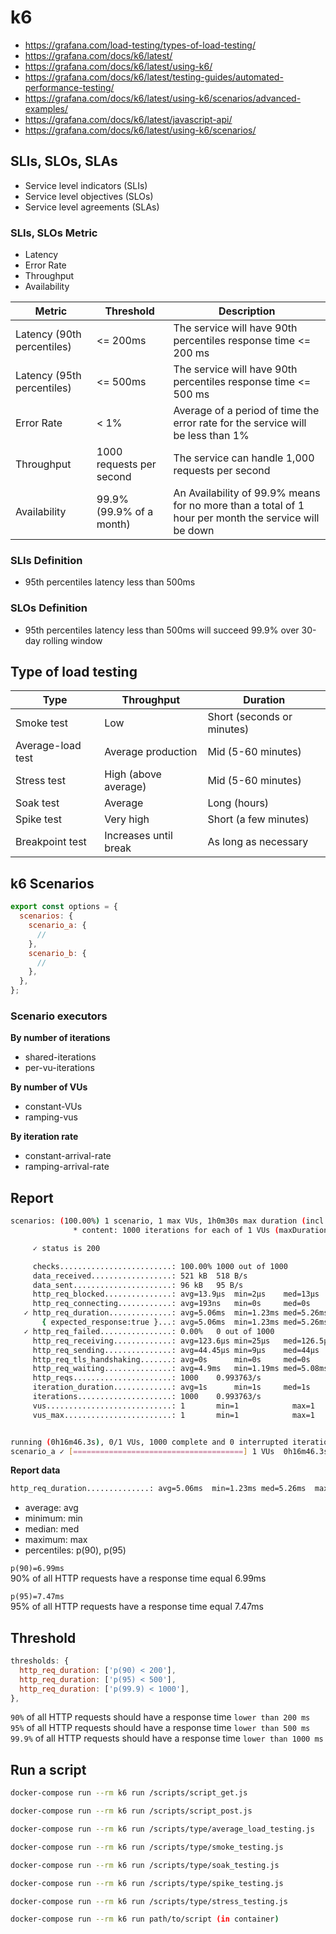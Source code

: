 # k6
- https://grafana.com/load-testing/types-of-load-testing/
- https://grafana.com/docs/k6/latest/
- https://grafana.com/docs/k6/latest/using-k6/
- https://grafana.com/docs/k6/latest/testing-guides/automated-performance-testing/
- https://grafana.com/docs/k6/latest/using-k6/scenarios/advanced-examples/
- https://grafana.com/docs/k6/latest/javascript-api/
- https://grafana.com/docs/k6/latest/using-k6/scenarios/

## SLIs, SLOs, SLAs
- Service level indicators (SLIs)
- Service level objectives (SLOs)
- Service level agreements (SLAs)

### SLIs, SLOs Metric
- Latency
- Error Rate
- Throughput
- Availability

Metric | Threshold | Description
--- | --- | ---
Latency (90th percentiles) | <= 200ms | The service will have 90th percentiles response time <= 200 ms
Latency (95th percentiles) | <= 500ms | The service will have 90th percentiles response time <= 500 ms
Error Rate | < 1% | Average of a period of time the error rate for the service will be less than 1%
Throughput | 1000 requests per second | The service can handle 1,000 requests per second 
Availability | 99.9% (99.9% of a month) | An Availability of 99.9% means for no more than a total of 1 hour per month the service will be down

### SLIs Definition
- 95th percentiles latency less than 500ms

### SLOs Definition
- 95th percentiles latency less than 500ms will succeed 99.9% over 30-day rolling window

## Type of load testing

Type | Throughput | Duration
--- | --- | ---
Smoke test | Low | Short (seconds or minutes)
Average-load test | Average production | Mid (5-60 minutes)
Stress test | High (above average) | Mid (5-60 minutes)
Soak test | Average | Long (hours)
Spike test | Very high | Short (a few minutes)
Breakpoint test | Increases until break | As long as necessary

## k6 Scenarios
``` javascript
export const options = {
  scenarios: {
    scenario_a: {
      //
    },
    scenario_b: {
      //
    },
  },
};
```

### Scenario executors
**By number of iterations**
- shared-iterations
- per-vu-iterations

**By number of VUs**
- constant-VUs
- ramping-vus

**By iteration rate**
- constant-arrival-rate
- ramping-arrival-rate

## Report
``` bash
scenarios: (100.00%) 1 scenario, 1 max VUs, 1h0m30s max duration (incl. graceful stop):
              * content: 1000 iterations for each of 1 VUs (maxDuration: 1h0m0s, gracefulStop: 30s)

     ✓ status is 200

     checks.........................: 100.00% 1000 out of 1000
     data_received..................: 521 kB  518 B/s
     data_sent......................: 96 kB   95 B/s
     http_req_blocked...............: avg=13.9µs  min=2µs    med=13µs    max=563µs   p(90)=18µs   p(95)=20µs    
     http_req_connecting............: avg=193ns   min=0s     med=0s      max=193µs   p(90)=0s     p(95)=0s      
   ✓ http_req_duration..............: avg=5.06ms  min=1.23ms med=5.26ms  max=17.79ms p(90)=6.99ms p(95)=7.47ms  
       { expected_response:true }...: avg=5.06ms  min=1.23ms med=5.26ms  max=17.79ms p(90)=6.99ms p(95)=7.47ms  
   ✓ http_req_failed................: 0.00%   0 out of 1000
     http_req_receiving.............: avg=123.6µs min=25µs   med=126.5µs max=1.59ms  p(90)=176µs  p(95)=193.05µs
     http_req_sending...............: avg=44.45µs min=9µs    med=44µs    max=1.87ms  p(90)=59µs   p(95)=63µs    
     http_req_tls_handshaking.......: avg=0s      min=0s     med=0s      max=0s      p(90)=0s     p(95)=0s      
     http_req_waiting...............: avg=4.9ms   min=1.19ms med=5.08ms  max=17.4ms  p(90)=6.77ms p(95)=7.23ms  
     http_reqs......................: 1000    0.993763/s
     iteration_duration.............: avg=1s      min=1s     med=1s      max=1.01s   p(90)=1s     p(95)=1s      
     iterations.....................: 1000    0.993763/s
     vus............................: 1       min=1            max=1
     vus_max........................: 1       min=1            max=1


running (0h16m46.3s), 0/1 VUs, 1000 complete and 0 interrupted iterations
scenario_a ✓ [======================================] 1 VUs  0h16m46.3s/1h0m0s  1000/1000 iters, 1000 per VU
```

**Report data**
``` bash
http_req_duration..............: avg=5.06ms  min=1.23ms med=5.26ms  max=17.79ms p(90)=6.99ms p(95)=7.47ms
```
- average: avg
- minimum: min
- median: med
- maximum: max
- percentiles: p(90), p(95)

`p(90)=6.99ms`\
90% of all HTTP requests have a response time equal 6.99ms

`p(95)=7.47ms`\
95% of all HTTP requests have a response time equal 7.47ms

## Threshold
``` javascript
thresholds: {
  http_req_duration: ['p(90) < 200'],
  http_req_duration: ['p(95) < 500'],
  http_req_duration: ['p(99.9) < 1000'],
},
```
`90%` of all HTTP requests should have a response time `lower than 200 ms` \
`95%` of all HTTP requests should have a response time `lower than 500 ms` \
`99.9%` of all HTTP requests should have a response time `lower than 1000 ms`

## Run a script
``` bash
docker-compose run --rm k6 run /scripts/script_get.js

docker-compose run --rm k6 run /scripts/script_post.js

docker-compose run --rm k6 run /scripts/type/average_load_testing.js

docker-compose run --rm k6 run /scripts/type/smoke_testing.js

docker-compose run --rm k6 run /scripts/type/soak_testing.js

docker-compose run --rm k6 run /scripts/type/spike_testing.js

docker-compose run --rm k6 run /scripts/type/stress_testing.js

docker-compose run --rm k6 run path/to/script (in container)
```

